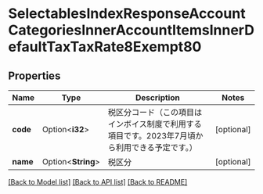 # SelectablesIndexResponseAccountCategoriesInnerAccountItemsInnerDefaultTaxTaxRate8Exempt80

## Properties

Name | Type | Description | Notes
------------ | ------------- | ------------- | -------------
**code** | Option<**i32**> | 税区分コード（この項目はインボイス制度で利用する項目です。2023年7月頃から利用できる予定です。） | [optional]
**name** | Option<**String**> | 税区分 | [optional]

[[Back to Model list]](../README.md#documentation-for-models) [[Back to API list]](../README.md#documentation-for-api-endpoints) [[Back to README]](../README.md)


